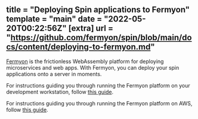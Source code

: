 title = "Deploying Spin applications to Fermyon"
template = "main"
date = "2022-05-20T00:22:56Z"
[extra]
url = "https://github.com/fermyon/spin/blob/main/docs/content/deploying-to-fermyon.md"
---

[Fermyon](https://fermyon.dev/) is the frictionless WebAssembly platform for deploying
microservices and web apps. With Fermyon, you can deploy your spin applications onto a server in
moments.

For instructions guiding you through running the Fermyon platform on your development workstation,
follow [this guide](https://fermyon.dev/quickstart-local).

For instructions guiding you through running the Fermyon platform on AWS, follow
[this guide](https://fermyon.dev/quickstart-aws).
